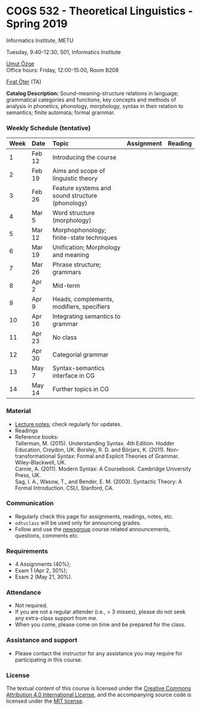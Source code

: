 # COGS 532 - Theoretical Linguistics - Spring 2019
Informatics Institute, METU

Tuesday, 9:40-12:30, S01, Informatics Institute

[Umut Özge](https://umutozge.github.io)  
Office hours: Friday, 12:00-15:00, Room B208

[Fırat Öter](mailto:fıratoter@gmail.com) (TA)  

**Catalog Description:** Sound-meaning-structure relations in language; grammatical categories and functions; key concepts and methods of analysis in phonetics, phonology, morphology, syntax in their relation to semantics; finite automata; formal grammar.

### Weekly Schedule (tentative)

|Week| Date   | Topic |  Assignment | Reading |
:---|:---|:---|:---|:---
1   | Feb 12 | Introducing the course |
2   | Feb 19 | Aims and scope of linguistic theory |<!-- [A01](assignments/cogs532-assignment-01.pdf) --> | <!--  [Chomsky (1957), pp. 11-25](readings/10_chomsky57-pp-11-25.pdf); [Sag et al. (2003), Sec. 1.2](readings/13_sagetal03-sec-1-2.pdf) --> |    
3   | Feb 26 | Feature systems and sound structure (phonology) | <!-- [A02](assignments/cogs532-assignment-02.pdf) --> | <!-- [Chomsky (1957), pp. 26-56](readings/16_chomsky57-pp-26-56.pdf); [Sag et al. (2003), Ch. 2](readings/19_sagetal03-ch-2.pdf) -->  
4   | Mar 5  | Word structure (morphology) | <!-- [A03](assignments/cogs532-assignment-03.pdf) --> | <!-- [Gazdar et al. (1985), Ch. 2](readings/22_gazdaretal85-ch-2.pdf), [Sag et al. (2003), Ch. 3](readings/25_sagetal03-ch-3.pdf)--> 
5   | Mar 12 | Morphophonology; finite-state techniques | <!-- [A04](assignments/cogs532-assignment-04.pdf)--> |<!-- [Tallerman (2015), Ch. 4](readings/28_tallerman15-ch-4.pdf)--> 
6   | Mar 19 | Unification; Morphology and meaning| <!-- [A05](assignments/cogs532-assignment-05.pdf) --> | <!-- [Tallerman (2015), Ch. 5](readings/31_tallerman15-ch-5.pdf), [Sag et al. (2003), pp. 93-105](readings/34_sagetal03-pp-93-105.pdf)-->
7   | Mar 26 | Phrase structure; grammars| <!-- [proposal](assignments/cogs532-term-paper-proposal.pdf)-->| |
8   | Apr 2  |  Mid-term | |<!-- [A06](assignments/cogs532-assignment-06.pdf) --> | <!-- [Sag et al. (2003), Ch. 5 ](readings/37_sagetal03-ch-5.pdf)--> |
9   | Apr 9  | Heads, complements, modifiers, specifiers| | <!--  [Tallerman (2015), Ch. 6](readings/40_tallerman15-ch-6.pdf)--> |
10  | Apr 16 | Integrating semantics to grammar | | 
11  | Apr 23 | No class | |
12  | Apr 30 | Categorial grammar | | 
13  | May 7  | Syntax-semantics interface in CG | |
14  | May 14 | Further topics in CG | |

### Material

* [Lecture notes](notes/cogs532-lecture-notes.pdf); check regularly for updates.
* Readings
* Reference books:  
	Tallerman, M. (2015). Understanding Syntax. 4th Edition. Hodder Education, Croydon, UK.
	Borsley, R. D. and Börjars, K. (2011). Non-transformational Syntax: Formal and Explicit Theories of Grammar. Wiley-Blackwell, UK.  
	Carnie, A. (2011). Modern Syntax: A Coursebook. Cambridge University Press, UK.  
	Sag, I. A., Wasow, T., and Bender, E. M. (2003). Syntactic Theory: A Formal Introduction. CSLI, Stanford, CA.  

### Communication

* Regularly check this page for assignments, readings, notes, etc.
* `odtuclass` will be used only for announcing grades.
* Follow and use the [newsgroup](https://groups.google.com/forum/#!forum/metu-cogs-532-theoretical-linguistics) course related announcements, questions, comments etc. 

### Requirements

* 4 Assignments (40%); 
* Exam 1 (Apr 2, 30%);
* Exam 2 (May 21, 30%).

### Attendance

* Not required.
* If you are not a regular attender (i.e., > 3 misses), please do not seek any extra-class support from me.
* When you come, please come on time and be prepared for the class.

### Assistance and support 

* Please contact the instructor for any assistance you may require for participating in this course.

### License
The textual content of this course is licensed under the [Creative Commons Attribution 4.0 International License](https://creativecommons.org/licenses/by/4.0/), and the accompanying source code is licensed under the [MIT license](http://opensource.org/licenses/mit-license.php).
